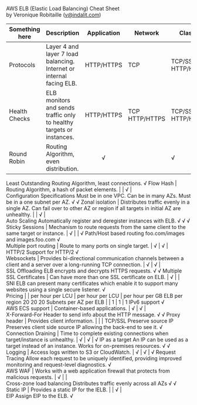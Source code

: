 AWS ELB (Elastic Load Balancing) Cheat Sheet								
by Veronique Robitaille (v@indalit.com)		



 Something here | Description | Application | Network | Classic |
--------- | ----------- | ------------- | ---------- | ---------
Protocols |	Layer 4 and layer 7 load balancing. Internet or internal facing ELB. | HTTP/HTTPS |	TCP	| TCP/SSL HTTP/HTTPS |
Health Checks |	ELB monitors and sends traffic only to healthy targets or instances. | HTTP/HTTPS |	TCP HTTP/HTTPS | TCP/SSL HTTP/HTTPS
Round Robin	|	Routing Algorithm, even distribution.	|	<center>√</center>	|		|	√
Least Outstanding		Routing Algorithm, least connections.						√
Flow Hash	|	Routing Algorithm, a hash of packet elements.	|		|	√	|	
Configuration Specifications		Must be in one VPC.  Can be in many AZs.  Must be in a one subnet per AZ.		√				√
Zonal isolation	|	Distributes traffic evenly in a single AZ.  Can fail over to other AZ or region if all targets in initial AZ are unhealthy.	|		|	√	|	
Auto Scaling		Automatically register and deregister instances with ELB.		√		√		√
Sticky Sessions	|	Mechanism to route requests from the same client to the same target or instance.	|	√	|		|	√
Path/Host based routing		foo.com/images and images.foo.com		√				
Multiple port routing	|	Route to many ports on single target.	|	√	|	√	|	
HTTP/2		Support for HTTP/2		√				
Websockets 	|	Provides bi-directional communication channels between a client and a server over a long-running TCP connection.	|	√	|	√	|	
SSL Offloading		ELB encrypts and decrypts HTTPS requests.		√				√
Multiple SSL Certificates	|	Can have more than one SSL certificate on ELB.	|	√	|		|	
SNI		ELB can present many certificates which enable it to support many websites using a single secure listener.		√				
Pricing	|		|	per hour   per LCU	|	per hour   per LCU	|	per hour   per GB
ELB per region				20		20		20
Subnets per AZ per ELB	|		|	1	|	1	|	1
IPv6 support				√				
AWS ECS support	|	Container-based applications.	|	√	|	√	|	
X-Forward-For		Header to send info about the HTTP message.		√				√
Proxy header	|	Provides client information.	|		|		|	TCP/SSL
Preserve source IP		Preserves client side source IP allowing the back-end to see it. 				√		
Connection Draining	|	Time to complete existing connections when target/instance is unhealthy.	|	√	|	√	|	√
IP as a target		An IP can be used as a target instead of an instance.  Works for on-premises resources.		√		√		
Logging	|	Access logs written to S3 or CloudWatch.	|	√	|	√	|	√
Request Tracing		Allow each request to be uniquely identified, providing improved monitoring and request-level diagnostics.		√				
AWS WAF	|	Works with a web application firewall that protects from malicious requests.	|	√	|		|	
Cross-zone load balancing		Distributes traffic evenly across all AZs		√				√
Static IP	|	Provides a static IP for the lELB.	|		|	√	|	
EIP		Assign EIP to the ELB.				√		